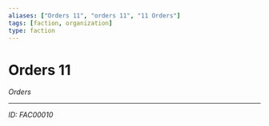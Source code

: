 ```yaml
---
aliases: ["Orders 11", "orders 11", "11 Orders"]
tags: [faction, organization]
type: faction
---
```


# Orders 11

*Orders*

---
*ID: FAC00010*